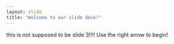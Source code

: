 ```yaml
---
layout: slide
title: "Welcome to our slide deck!"
---
```

this is not supposed to be slide 3!!!!
Use the right arrow to begin!
